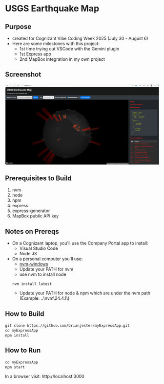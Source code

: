 # USGS Earthquake Map
## Purpose
- created for Cognizant Vibe Coding Week 2025 (July 30 - August 6)
- Here are some milestones with this project:
  - 1st time trying out VSCode with the Gemini plugin
  - 1st Express app
  - 2nd MapBox integration in my own project
## Screenshot
![Product screenshot](public/images/screenshot.png)
## Prerequisites to Build
1. nvm
1. node
1. npm
1. express
1. express-generator
1. MapBox public API key
## Notes on Prereqs
- On a Cognizant laptop, you'll use the Company Portal app to install:
  - Visual Studio Code
  - Node JS
- On a personal computer you'll use:
  - [nvm-windows](https://github.com/coreybutler/nvm-windows/releases)
  - Update your PATH for nvm
  - use nvm to install node
  ```
  nvm install latest
  ```
  - Update your PATH for node & npm which are under the nvm path (Example: ..\nvm\24.4.1\\)
## How to Build
```
git clone https://github.com/brianjester/myExpressApp.git
cd myExpressApp 
npm install
```
## How to Run
```
cd myExpressApp
npm start
```
In a browser visit: http://localhost:3000